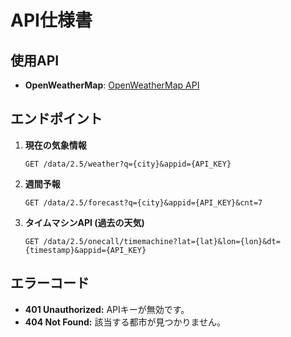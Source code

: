# API仕様書

## 使用API

- **OpenWeatherMap**: [OpenWeatherMap API](https://openweathermap.org/api)

## エンドポイント

1. **現在の気象情報**

    `GET /data/2.5/weather?q={city}&appid={API_KEY}`

2. **週間予報**

    `GET /data/2.5/forecast?q={city}&appid={API_KEY}&cnt=7`

3. **タイムマシンAPI (過去の天気)**

    `GET /data/2.5/onecall/timemachine?lat={lat}&lon={lon}&dt={timestamp}&appid={API_KEY}`

## エラーコード

- **401 Unauthorized:** APIキーが無効です。
- **404 Not Found:** 該当する都市が見つかりません。
